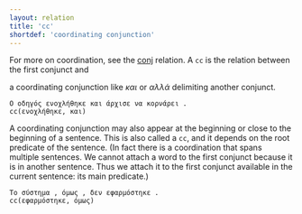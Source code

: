 ```yaml
---
layout: relation
title: 'cc'
shortdef: 'coordinating conjunction'
---
```


For more on coordination, see the [conj]() relation.
A `cc` is the relation between the first conjunct and
<!--
TODO 
a [coordinating conjunction](../pos/CCONJ) 
-->
a coordinating conjunction like _και_ or _αλλά_ delimiting another conjunct.

~~~ sdparse
Ο οδηγός ενοχλήθηκε και άρχισε να κορνάρει . 
cc(ενοχλήθηκε, και)
~~~

A coordinating conjunction may also appear at the beginning 
or close to the beginning of a sentence. This is also called 
a `cc`, and it depends on the root predicate of the sentence.
(In fact there is a coordination that spans multiple sentences.
We cannot attach a word to the first conjunct because it is in another sentence.
Thus we attach it to the first conjunct available in the current sentence: its main predicate.)

~~~ sdparse
Το σύστημα , όμως , δεν εφαρμόστηκε . 
cc(εφαρμόστηκε, όμως)
~~~
<!--
TODO 
Όμως πέρασε ένας χρόνος και το σύστημα δεν εφαρμόστηκε
-->
